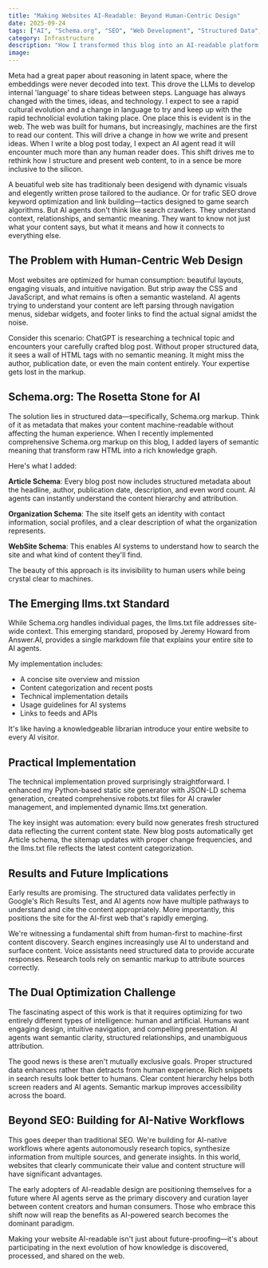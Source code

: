 ```yaml
---
title: "Making Websites AI-Readable: Beyond Human-Centric Design"
date: 2025-09-24
tags: ["AI", "Schema.org", "SEO", "Web Development", "Structured Data", "Machine Learning"]
category: Infrastructure
description: "How I transformed this blog into an AI-readable platform using structured data, semantic markup, and emerging standards like llms.txt to enhance discoverability in the age of AI-powered search."
image:
---
```


Meta had a great paper about reasoning in latent space, where the embeddings were never decoded into text. This drove the LLMs to develop internal 'language' to share tideas between steps. Language has always changed with the times, ideas, and technology. I expect to see a rapid cultural evolution and a change in language to try and keep up with the rapid technolicial evolution taking place. One place this is evident is in the web. The web was built for humans, but increasingly, machines are the first to read our content. This will drive a change in how we write and present ideas. When I write a blog post today, I expect an AI agent read it will encounter much more than any human reader does. This shift drives me to rethink how I structure and present web content, to in a sence be more inclusive to the silicon.

A beuatiful web site has traditionaly been desigend with dynamic visuals and elegently written prose tailored to the audiance. Or for trafic SEO drove keyword optimization and link building—tactics designed to game search algorithms. But AI agents don't think like search crawlers. They understand context, relationships, and semantic meaning. They want to know not just what your content says, but what it means and how it connects to everything else.

## The Problem with Human-Centric Web Design

Most websites are optimized for human consumption: beautiful layouts, engaging visuals, and intuitive navigation. But strip away the CSS and JavaScript, and what remains is often a semantic wasteland. AI agents trying to understand your content are left parsing through navigation menus, sidebar widgets, and footer links to find the actual signal amidst the noise.

Consider this scenario: ChatGPT is researching a technical topic and encounters your carefully crafted blog post. Without proper structured data, it sees a wall of HTML tags with no semantic meaning. It might miss the author, publication date, or even the main content entirely. Your expertise gets lost in the markup.

## Schema.org: The Rosetta Stone for AI

The solution lies in structured data—specifically, Schema.org markup. Think of it as metadata that makes your content machine-readable without affecting the human experience. When I recently implemented comprehensive Schema.org markup on this blog, I added layers of semantic meaning that transform raw HTML into a rich knowledge graph.

Here's what I added:

**Article Schema**: Every blog post now includes structured metadata about the headline, author, publication date, description, and even word count. AI agents can instantly understand the content hierarchy and attribution.

**Organization Schema**: The site itself gets an identity with contact information, social profiles, and a clear description of what the organization represents.

**WebSite Schema**: This enables AI systems to understand how to search the site and what kind of content they'll find.

The beauty of this approach is its invisibility to human users while being crystal clear to machines.

## The Emerging llms.txt Standard

While Schema.org handles individual pages, the llms.txt file addresses site-wide context. This emerging standard, proposed by Jeremy Howard from Answer.AI, provides a single markdown file that explains your entire site to AI agents.

My implementation includes:
- A concise site overview and mission
- Content categorization and recent posts
- Technical implementation details
- Usage guidelines for AI systems
- Links to feeds and APIs

It's like having a knowledgeable librarian introduce your entire website to every AI visitor.

## Practical Implementation

The technical implementation proved surprisingly straightforward. I enhanced my Python-based static site generator with JSON-LD schema generation, created comprehensive robots.txt files for AI crawler management, and implemented dynamic llms.txt generation.

The key insight was automation: every build now generates fresh structured data reflecting the current content state. New blog posts automatically get Article schema, the sitemap updates with proper change frequencies, and the llms.txt file reflects the latest content categorization.

## Results and Future Implications

Early results are promising. The structured data validates perfectly in Google's Rich Results Test, and AI agents now have multiple pathways to understand and cite the content appropriately. More importantly, this positions the site for the AI-first web that's rapidly emerging.

We're witnessing a fundamental shift from human-first to machine-first content discovery. Search engines increasingly use AI to understand and surface content. Voice assistants need structured data to provide accurate responses. Research tools rely on semantic markup to attribute sources correctly.

## The Dual Optimization Challenge

The fascinating aspect of this work is that it requires optimizing for two entirely different types of intelligence: human and artificial. Humans want engaging design, intuitive navigation, and compelling presentation. AI agents want semantic clarity, structured relationships, and unambiguous attribution.

The good news is these aren't mutually exclusive goals. Proper structured data enhances rather than detracts from human experience. Rich snippets in search results look better to humans. Clear content hierarchy helps both screen readers and AI agents. Semantic markup improves accessibility across the board.

## Beyond SEO: Building for AI-Native Workflows

This goes deeper than traditional SEO. We're building for AI-native workflows where agents autonomously research topics, synthesize information from multiple sources, and generate insights. In this world, websites that clearly communicate their value and content structure will have significant advantages.

The early adopters of AI-readable design are positioning themselves for a future where AI agents serve as the primary discovery and curation layer between content creators and human consumers. Those who embrace this shift now will reap the benefits as AI-powered search becomes the dominant paradigm.

Making your website AI-readable isn't just about future-proofing—it's about participating in the next evolution of how knowledge is discovered, processed, and shared on the web.